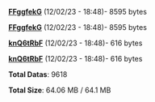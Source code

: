[**FFggfekG**](/data/FFggfekG.txt) (12/02/23 - 18:48)- 8595 bytes

[**FFggfekG**](/data/FFggfekG.txt) (12/02/23 - 18:48)- 8595 bytes

[**knQ6tRbF**](/data/knQ6tRbF.txt) (12/02/23 - 18:48)- 616 bytes

[**knQ6tRbF**](/data/knQ6tRbF.txt) (12/02/23 - 18:48)- 616 bytes

**Total Datas**: 9618

**Total Size**: 64.06 MB / 64.1 MB